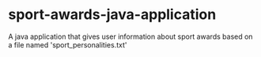 # sport-awards-java-application
A java application that gives user information about sport awards based on a file named 'sport_personalities.txt'
